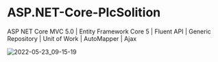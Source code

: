 # ASP.NET-Core-PlcSolition
ASP NET Core MVC 5.0 | Entity Framework Core 5 | Fluent API | Generic Repository | Unit of Work | AutoMapper | Ajax

![2022-05-23_09-15-19](https://user-images.githubusercontent.com/73120826/172125434-c3e55a3e-b7f4-43c1-adc7-2c6c8f4acc7d.png)
